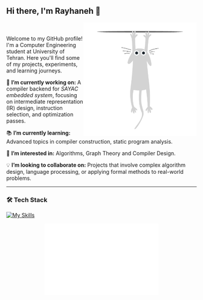 ## Hi there, I'm Rayhaneh 👋

<img src="cat escape.gif" alt="Top Right GIF" width="300" align="right"/>
<br><br>
Welcome to my GitHub profile! I'm a Computer Engineering student at University of Tehran.  
Here you'll find some of my projects, experiments, and learning journeys.  


🔬 **I’m currently working on:** A compiler backend for *SAYAC embedded system*, focusing on intermediate representation (IR) design, instruction selection, and optimization passes.

📚 **I’m currently learning:** Advanced topics in compiler construction, static program analysis.

🤔 **I’m interested in:** Algorithms, Graph Theory and Compiler Design.

💡 **I’m looking to collaborate on:** Projects that involve complex algorithm design, language processing, or applying formal methods to real-world problems.


----------------------------------
### 🛠 Tech Stack
[![My Skills](https://skillicons.dev/icons?i=java,c,cpp,js,html,css,py,r,arduino,linux,git,github)](https://skillicons.dev)

<p align="center">
  <img src="White Cat Peeping.gif" alt="Bottom Center GIF" width="300"/>
</p>
